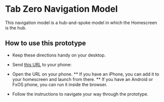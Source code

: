 # Tab Zero Navigation Model

This navigation model is a hub-and-spoke model in which the Homescreen is the hub.

## How to use this prototype

* Keep these directions handy on your desktop.
* Send [this URL][1] to your phone:

* Open the URL on your phone. 
** If you have an iPhone, you can add it to your homescreen and launch from there.
** If you have an Android or FxOS phone, you can run it inside the browser.

* Follow the instructions to navigate your way through the prototype. 



[1]: linkgoeshere
[2]: linkgoeshere